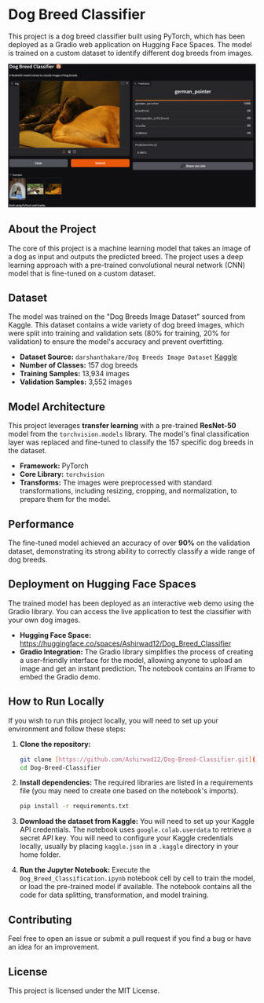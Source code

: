 # Dog Breed Classifier

This project is a dog breed classifier built using PyTorch, which has been deployed as a Gradio web application on Hugging Face Spaces. The model is trained on a custom dataset to identify different dog breeds from images.

![A user uploading an image to the Dog Breed Classifier web app](https://github.com/ashir1S/Dog-Breed-Classifier/blob/main/images/demo.png)

## About the Project

The core of this project is a machine learning model that takes an image of a dog as input and outputs the predicted breed. The project uses a deep learning approach with a pre-trained convolutional neural network (CNN) model that is fine-tuned on a custom dataset.

## Dataset

The model was trained on the "Dog Breeds Image Dataset" sourced from Kaggle. This dataset contains a wide variety of dog breed images, which were split into training and validation sets (80% for training, 20% for validation) to ensure the model's accuracy and prevent overfitting.

* **Dataset Source:** `darshanthakare/Dog Breeds Image Dataset` [Kaggle]([https://www.kaggle.com/datasets/darshanthakare/dog-breeds-image-dataset])
* **Number of Classes:** 157 dog breeds
* **Training Samples:** 13,934 images
* **Validation Samples:** 3,552 images

## Model Architecture

This project leverages **transfer learning** with a pre-trained **ResNet-50** model from the `torchvision.models` library. The model's final classification layer was replaced and fine-tuned to classify the 157 specific dog breeds in the dataset.

* **Framework:** PyTorch
* **Core Library:** `torchvision`
* **Transforms:** The images were preprocessed with standard transformations, including resizing, cropping, and normalization, to prepare them for the model.

## Performance

The fine-tuned model achieved an accuracy of over **90%** on the validation dataset, demonstrating its strong ability to correctly classify a wide range of dog breeds.

## Deployment on Hugging Face Spaces

The trained model has been deployed as an interactive web demo using the Gradio library. You can access the live application to test the classifier with your own dog images.

* **Hugging Face Space:** <https://huggingface.co/spaces/Ashirwad12/Dog_Breed_Classifier>
* **Gradio Integration:** The Gradio library simplifies the process of creating a user-friendly interface for the model, allowing anyone to upload an image and get an instant prediction. The notebook contains an IFrame to embed the Gradio demo.

## How to Run Locally

If you wish to run this project locally, you will need to set up your environment and follow these steps:

1.  **Clone the repository:**
    ```bash
    git clone [https://github.com/Ashirwad12/Dog-Breed-Classifier.git](https://github.com/Ashirwad12/Dog-Breed-Classifier.git)
    cd Dog-Breed-Classifier
    ```

2.  **Install dependencies:**
    The required libraries are listed in a requirements file (you may need to create one based on the notebook's imports).
    ```bash
    pip install -r requirements.txt
    ```

3.  **Download the dataset from Kaggle:**
    You will need to set up your Kaggle API credentials. The notebook uses `google.colab.userdata` to retrieve a secret API key. You will need to configure your Kaggle credentials locally, usually by placing `kaggle.json` in a `.kaggle` directory in your home folder.

4.  **Run the Jupyter Notebook:**
    Execute the `Dog_Breed_Classification.ipynb` notebook cell by cell to train the model, or load the pre-trained model if available. The notebook contains all the code for data splitting, transformation, and model training.

## Contributing

Feel free to open an issue or submit a pull request if you find a bug or have an idea for an improvement.

## License

This project is licensed under the MIT License.
